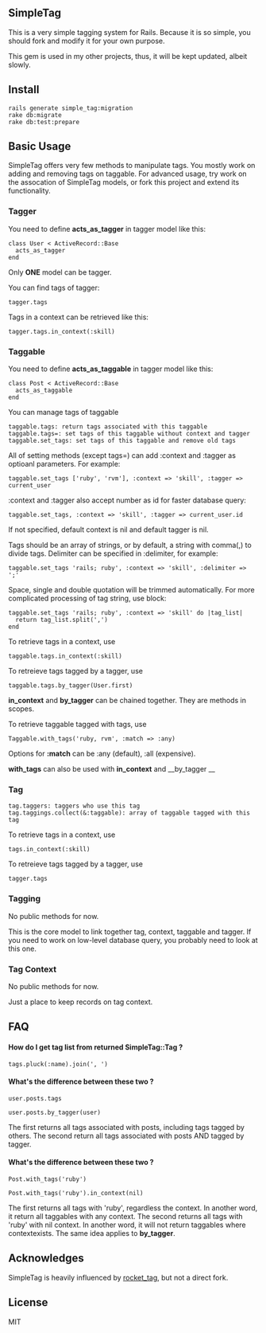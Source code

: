 ## SimpleTag

This is a very simple tagging system for Rails. Because it is so simple, you should fork and modify it for your own purpose.

This gem is used in my other projects, thus, it will be kept updated, albeit slowly.

## Install

    rails generate simple_tag:migration
    rake db:migrate
    rake db:test:prepare

## Basic Usage

  SimpleTag offers very few methods to manipulate tags. You mostly work
  on adding and removing tags on taggable. For advanced usage, try
  work on the assocation of SimpleTag models, or fork this project
  and extend its functionality.

### Tagger

  You need to define __acts_as_tagger__ in tagger model like this:

    class User < ActiveRecord::Base
      acts_as_tagger
    end

  Only **ONE** model can be tagger.

  You can find tags of tagger:

    tagger.tags

  Tags in a context can be retrieved like this:

    tagger.tags.in_context(:skill)

### Taggable
  
  You need to define __acts_as_taggable__ in tagger model like this:

    class Post < ActiveRecord::Base
      acts_as_taggable
    end

  You can manage tags of taggable

    taggable.tags: return tags associated with this taggable
    taggable.tags=: set tags of this taggable without context and tagger
    taggable.set_tags: set tags of this taggable and remove old tags

  All of setting methods (except tags=) can add :context and :tagger as optioanl parameters.
  For example:

    taggable.set_tags ['ruby', 'rvm'], :context => 'skill', :tagger => current_user

  :context and :tagger also accept number as id for faster database query:

    taggable.set_tags, :context => 'skill', :tagger => current_user.id

  If not specified, default context is nil and default tagger is nil.

  Tags should be an array of strings, or by default, a string with comma(,) to 
  divide tags.
  Delimiter can be specified in :delimiter, for example:

    taggable.set_tags 'rails; ruby', :context => 'skill', :delimiter => ';'

  Space, single and double quotation will be trimmed automatically.
  For more complicated processing of tag string, use block:

    taggable.set_tags 'rails; ruby', :context => 'skill' do |tag_list|
      return tag_list.split(',')
    end

  To retrieve tags in a context, use

    taggable.tags.in_context(:skill)

  To retreieve tags tagged by a tagger, use

    taggable.tags.by_tagger(User.first)

  __in_context__ and __by_tagger__ can be chained together. They are methods in scopes.

  To retrieve taggable tagged with tags, use

    Taggable.with_tags('ruby, rvm', :match => :any)

  Options for __:match__ can be :any (default), :all (expensive).

  __with_tags__ can also be used with __in_context__ and __by_tagger __

### Tag

    tag.taggers: taggers who use this tag
    tag.taggings.collect(&:taggable): array of taggable tagged with this tag

  To retrieve tags in a context, use

    tags.in_context(:skill)

  To retreieve tags tagged by a tagger, use

    tagger.tags

### Tagging

  No public methods for now. 

  This is the core model to link together tag, context, taggable and tagger. 
  If you need to work on low-level database query, you probably need to look
  at this one.

### Tag Context

  No public methods for now.

  Just a place to keep records on tag context.

## FAQ

#### How do I get tag list from returned SimpleTag::Tag ?

    tags.pluck(:name).join(', ')


#### What's the difference between these two ?

    user.posts.tags

    user.posts.by_tagger(user)


The first returns all tags associated with posts, including tags tagged by others. The second return all tags associated with posts AND tagged by tagger.

#### What's the difference between these two ?

    Post.with_tags('ruby')

    Post.with_tags('ruby').in_context(nil)

The first returns all tags with 'ruby', regardless the context. In another word, it return all taggables with any context. The second returns all tags with 'ruby' with nil context. In another word, it will not return taggables where contextexists. The same idea applies to __by_tagger__.

## Acknowledges

SimpleTag is heavily influenced by [rocket_tag](https://github.com/bradphelan/rocket_tag), but not a direct fork.

## License

MIT

